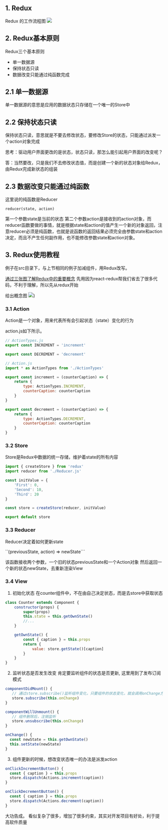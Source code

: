 ## 1. Redux
Redux 的工作流程图
![](http://ww1.sinaimg.cn/large/006PpBLoly1g4328g1vdpj31bw0ksgp9.jpg)

## 2. Redux基本原则
Redux三个基本原则
- 单一数据源
- 保持状态只读
- 数据改变只能通过纯函数完成

## 2.1 单一数据源
单一数据源的意思是应用的数据状态只存储在一个唯一的Store中

## 2.2 保持状态只读
保持状态只读，意思就是不要去修改状态，要修改Store的状态，只能通过派发一个action对象完成

思考：驱动用户界面更改的是状态，状态只读，那怎么能引起用户界面的改变呢？

答：当然要改，只是我们不去修改状态值，而是创建一个新的状态对象给Redux，由Redux完成新状态的组装

## 2.3 数据改变只能通过纯函数
这里说的纯函数是Reducer

`reducer(state, action)`

第一个参数state是当前的状态
第二个参数action是接收到的action对象，而reducer函数要做的事情，就是根据state和action的值产生一个新的对象返回，注意reducer必须是纯函数，也就是说函数的返回结果必须完全由参数state和action决定，而且不产生任何副作用，也不能修改参数state和action对象。


## 3. Redux使用教程

例子在src目录下，与上节相同的例子加减组件，用Redux改写。

[通过三张图了解Redux中的重要概念](https://www.cnblogs.com/wilber2013/p/5403350.html)
先用因为react-redux帮我们省去了很多代码，不利于理解，所以先从redux开始

给出概念图
![](http://ww1.sinaimg.cn/large/006PpBLoly1g425barnodj30lr0dqta5.jpg))

### 3.1 Action
Action是一个对象，用来代表所有会引起状态（state）变化的行为

action.js如下所示。
```js
// ActionTypes.js
export const INCREMENT = 'increment'

export const DECREMENT = 'decrement'

// Action.js
import * as ActionTypes from './ActionTypes'

export const increment = (counterCaption) => {
    return {
        type: ActionTypes.INCREMENT,
        counterCaption: counterCaption
    }
}

export const decrement = (counterCaption) => {
    return {
        type: ActionTypes.DECREMENT,
        counterCaption: counterCaption
    }
}
```


### 3.2 Store

Store是Redux中数据的统一存储，维护着state的所有内容

```js
import { createStore } from 'redux'
import reducer from './Reducer.js'

const initValue = {
    'First': 0,
    'Second': 10,
    'Third': 20
}

const store = createStore(reducer, initValue)

export default store
```

### 3.3 Reducer
Reducer决定着如何更新state

``(previousState, action) => newState```

该函数接收两个参数，一个旧的状态previousState和一个Action对象
然后返回一个新的状态newState，去重新渲染View


### 3.4 View

1. 初始化状态
在counter组件中，不在由自己决定状态，而是去store中获取状态
```js
class Counter extends Component {
    constructor(props) {
        super(props)
        this.state = this.getOwnState()
        //...
    }

    getOwnState() {
        const { caption } = this.props
        return {
            value: store.getState()[caption]
        }
    }
}
```

2. 监听状态是否发生改变
肯定要监听组件的状态是否更新, 这里用到了发布订阅模式

```js
componentDidMount() {
   // 通过store.subscribe()监听组件变化，只要组件的状态变化，就会调用onChange方法
   store.subscribe(this.onChange)
}

componentWillUnmount() {
   // 组件删除后，注销监听
   store.unsubscribe(this.onChange)
}

onChange() {
  const newState = this.getOwnState()
  this.setState(newState)
}
```

3. 组件更新的时候，想改变状态唯一的办法是派发action

```js
onClickIncrementButton() {
  const { caption } = this.props
  store.dispatch(Actions.increment(caption))
}

onClickDecrementButton() {
  const { caption } = this.props
  store.dispatch(Actions.decrement(caption))
}
```

大功告成。 看似复杂了很多，增加了很多约束，其实对开发项目有好处，利于提高软件质量